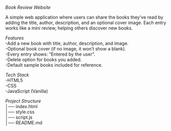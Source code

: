 *Book Review Website*<br>

A simple web application where users can share the books they’ve read by adding the title, author, description, and an optional cover image.
Each entry works like a mini review, helping others discover new books.

*Features* <br>
-Add a new book with title, author, description, and image.<br>
-Optional book cover (if no image, it won’t show a blank).<br>
-Every entry shows: “Entered by the user”.<br>
-Delete option for books you added.<br>
-Default sample books included for reference.<br>

*Tech Stack*<br>
-HTML5<br>
-CSS<br>
-JavaScript (Vanilla)<br>

*Project Structure*<br>
│── index.html    <br>
│── style.css    <br>
│── script.js     <br>
│── README.md      <br>



